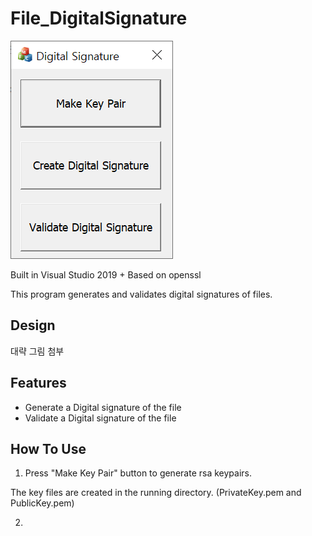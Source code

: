 # File_DigitalSignature
![image](https://raw.githubusercontent.com/codetronik/File_DigitalSignature/master/screenshots/main.png)

Built in Visual Studio 2019 + Based on openssl

This program generates and validates digital signatures of files.

## Design
대략 그림 첨부

## Features
- Generate a Digital signature of the file 
- Validate a Digital signature of the file 

## How To Use
1. Press "Make Key Pair" button to generate rsa keypairs.

The key files are created in the running directory. (PrivateKey.pem and PublicKey.pem)

2.  
